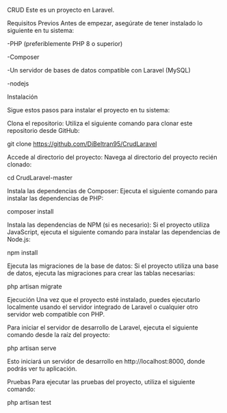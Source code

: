 CRUD
Este es un proyecto en Laravel.

Requisitos Previos
Antes de empezar, asegúrate de tener instalado lo siguiente en tu sistema:
 
 -PHP (preferiblemente PHP 8 o superior)
 
 -Composer
 
 -Un servidor de bases de datos compatible con Laravel (MySQL)
 
 -nodejs

Instalación

Sigue estos pasos para instalar el proyecto en tu sistema:

Clona el repositorio: Utiliza el siguiente comando para clonar este repositorio desde GitHub:

git clone https://github.com/DiBeltran95/CrudLaravel

Accede al directorio del proyecto: Navega al directorio del proyecto recién clonado:

cd CrudLaravel-master

Instala las dependencias de Composer: Ejecuta el siguiente comando para instalar las dependencias de PHP:

composer install

Instala las dependencias de NPM (si es necesario): Si el proyecto utiliza JavaScript, ejecuta el siguiente comando para instalar las dependencias de Node.js:

npm install

Ejecuta las migraciones de la base de datos: Si el proyecto utiliza una base de datos, ejecuta las migraciones para crear las tablas necesarias:

php artisan migrate

Ejecución
Una vez que el proyecto esté instalado, puedes ejecutarlo localmente usando el servidor integrado de Laravel o cualquier otro servidor web compatible con PHP.

Para iniciar el servidor de desarrollo de Laravel, ejecuta el siguiente comando desde la raíz del proyecto:

php artisan serve

Esto iniciará un servidor de desarrollo en http://localhost:8000, donde podrás ver tu aplicación.

Pruebas
Para ejecutar las pruebas del proyecto, utiliza el siguiente comando:

php artisan test
